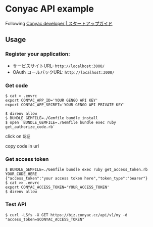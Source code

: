 Conyac API example
=================

Following [Conyac developer | スタートアップガイド](http://developer.conyac.cc/ja/v1/start/)

Usage
-----

### Register your application:

- サービスサイトURL: `http://localhost:3000/`
- OAuth コールバックURL: `http://localhost:3000/`

### Get code
```console
$ cat > .envrc
export CONYAC_APP_ID='YOUR GENGO API KEY'
export CONYAC_APP_SECRET='YOUR GENGO API PRIVATE KEY'

$ direnv allow
$ BUNDLE_GEMFILE=./Gemfile bundle install
$ open `BUNDLE_GEMFILE=./Gemfile bundle exec ruby get_authorize_code.rb`
```

click on `認証`

copy code in url

### Get access token

```
$ BUNDLE_GEMFILE=./Gemfile bundle exec ruby get_access_token.rb YOUR_CODE_HERE
{"access_token":"your access token here","token_type":"bearer"}
$ cat >> .envrc
export CONYAC_ACCESS_TOKEN='YOUR_ACCESS_TOKEN'
$ direnv allow
```


### Test API

```console
$ curl -LSfs -X GET https://biz.conyac.cc/api/v1/my -d "access_token=$CONYAC_ACCESS_TOKEN"
```
